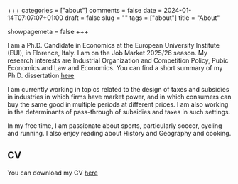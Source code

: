 +++
categories = ["about"]
comments = false
date = 2024-01-14T07:07:07+01:00
draft = false
slug = ""
tags = ["about"]
title = "About"

showpagemeta = false
+++

I am a Ph.D. Candidate in Economics at the European University Institute (EUI), in Florence, Italy. I am on the Job Market 2025/26 season. My research interests are Industrial Organization and Competition Policy, Pubic Economics and Law and Economics. You can find a short summary of my Ph.D. dissertation [here](/thesis_outline.pdf)

I am currently working in topics related to the design of taxes and subsidies in industries in which firms have market power, and in which consumers can buy the same good in multiple periods at different prices. I am also working in the determinants of pass-through of subsidies and taxes in such settings. 

In my free time, I am passionate about sports, particularly soccer, cycling and running. I also enjoy reading about History and Geography and cooking. 

## CV
 You can download my CV [here](/CV_MBC.pdf)